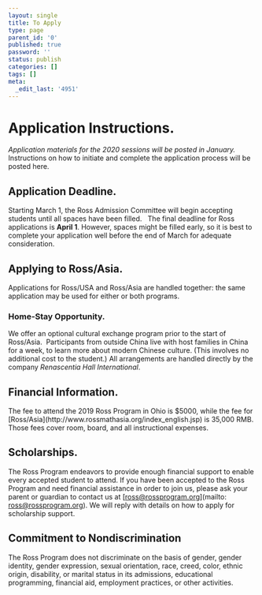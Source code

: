```yaml
---
layout: single
title: To Apply
type: page
parent_id: '0'
published: true
password: ''
status: publish
categories: []
tags: []
meta:
  _edit_last: '4951'
---
```



# Application Instructions.
_Application materials for the 2020 sessions will be posted in January._ 
Instructions on how to initiate and complete the application process will be posted here.

## Application Deadline.
Starting March 1, the Ross Admission Committee will begin accepting students until all spaces have been filled.  
The final deadline for Ross applications is <b>April 1</b>. However, spaces might be filled early, 
so it is best to complete your application well before the end of March for adequate consideration.
  
## Applying to Ross/Asia.
Applications for Ross/USA and Ross/Asia are handled together: 
 the same application may be used for either or both programs.<br>  
### Home-Stay Opportunity. <br>
We offer an optional cultural exchange program prior to the start of Ross/Asia.  
Participants from outside China live with host families in China for a week, 
to learn more about modern Chinese culture. (This involves no additional cost to the student.)
All arrangements are handled directly by the company _Renascentia Hall International_.

## Financial Information.
<p>The fee to attend the 2019 Ross Program in Ohio is $5000, while the fee for 
[Ross/Asia](http://www.rossmathasia.org/index_english.jsp) is 35,000 RMB. 
Those fees cover room, board, and all instructional expenses.<br>

## Scholarships.
The Ross Program endeavors to provide enough financial support 
to enable every accepted student to attend. If you have been accepted 
to the Ross Program and need financial assistance in order to join us, 
please ask your parent or guardian to contact us at 
[ross@rossprogram.org](mailto: ross@rossprogram.org). We will reply with details on how to apply for scholarship support.

## Commitment to Nondiscrimination
The Ross Program does not discriminate on the basis of gender, gender identity, 
gender expression, sexual orientation, race, creed, color, ethnic origin, disability, 
or marital status in its admissions, educational programming, financial aid, employment practices, or other activities.

&nbsp;

&nbsp;

